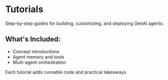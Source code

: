 # Tutorials

Step-by-step guides for building, customizing, and deploying GenAI agents.

## What's Included:
- Concept introductions
- Agent memory and tools
- Multi-agent orchestration

Each tutorial adds runnable code and practical takeaways.
